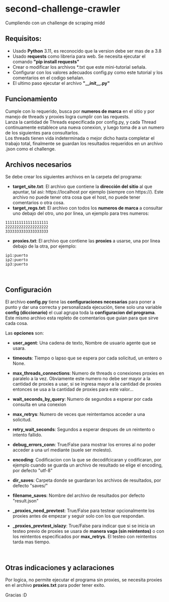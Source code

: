 # second-challenge-crawler
Cumpliendo con un challenge de scraping midd

## Requisitos:
 * Usado **Python** 3.11, es reconocido que la version debe ser mas de a 3.8
 * Usado **requests** como libreria para web.
    Se necesita ejecutar el comando **"pip install requests"**
 * Crear o modificar los archivos *.txt que este mini-tutorial señala.
 * Configurar con los valores adecuados config.py como este tutorial y los comentarios en el codigo señalan.
 * El ultimo paso ejecutar el archivo **"\___init_\__.py"**

## Funcionamiento
Cumple con lo requerido, busca por **numeros de marca** en el sitio y por manejo de threads y proxies logra cumplir con las requests.<br>
Lanza la cantidad de Threads especificada por config.py, y cada Thread continuamente establece una nueva conexion, y luego toma de a un numero de los siguientes para consultarlos.<br>
Los threads tienen vida indeterminada o mejor dicho hasta completar el trabajo total, finalmente se guardan los resultados requeridos en un archivo .json como el challenge.

## Archivos necesarios
 Se debe crear los siguientes archivos en la carpeta del programa:
 * **target_site.txt**: El archivo que contiene la **dirección del sitio** al que apuntar, tal asi: https://localhost por ejemplo (siempre con https://). Este archivo no puede tener otra cosa que el host, no puede tener comentarios o otra cosa.
 * **target_regs.txt**: El archivo con todos los **numeros de marca** a consultar uno debajo del otro, uno por linea, un ejemplo para tres numeros:

```
1111111111111111111
2222222222222222222
3333333333333333333
```

 * **proxies.txt**: El archivo que contiene las **proxies** a usarse, una por linea debajo de la otra, por ejemplo:

```
ip1:puerto
ip2:puerto
ip3:puerto
```

<br>

## Configuración
 El archivo **config.py** tiene las **configuraciones necesarias** para poner a punto y dar una correcta y personalizada ejecución, tiene solo una variable **config (diccionario)** el cual agrupa toda la **configuracion del programa**. Este mismo archivo esta repleto de comentarios que guian para que sirve cada cosa.
 
 Las **opciones** son:

  * **user_agent**: Una cadena de texto, Nombre de usuario agente que se usara.
    
  * **timeouts**: Tiempo o lapso que se espera por cada solicitud, un entero o None.

  * **max_threads_connections**: Numero de threads o conexiones proxies en paralelo a la vez.
  Obviamente este numero no debe ser mayor a la cantidad de proxies a usar, si se ingresa mayor a la cantidad de proxies entonces se usa a la cantidad de proxies para este valor...
    
  * **wait_seconds_by_query**: Numero de segundos a esperar por cada consulta en una conexion

  * **max_retrys**: Numero de veces que reintentamos acceder a una solicitud.

  * **retry_wait_seconds**: Segundos a esperar despues de un reintento o intento fallido.

  * **debug_errors_conn**: True/False para mostrar los errores al no poder acceder a una url mediante (suele ser molesto).
    
  * **encoding**: Codificacion con la que se decodifcicaran y codificaran, por ejemplo cuando se guarda un archivo de resultado se elige el encoding, por defecto "utf-8"

  * **dir_saves**: Carpeta donde se guardaran los archivos de resultados, por defecto "saves/"
    
  * **filename_saves**: Nombre del archivo de resultados por defecto "result.json"
    <br>
  * **_proxies_need_prevtest**: True/False para testear opcionalmente los proxies antes de empezar y seguir solo con los que respondan.

  * **_proxies_prevtest_islazy**: True/False para indicar que si se inicia un testeo previo de proxies
  se usara de **manera vaga (sin reintentos)** o con los reintentos especificados por **max_retrys**.
  El testeo con reintentos tarda mas tiempo.


<br>

## Otras indicaciones y aclaraciones

  Por logica, no permite ejecutar el programa sin proxies, se necesita proxies en el archivo **proxies.txt** para poder tener exito.

Gracias :D
